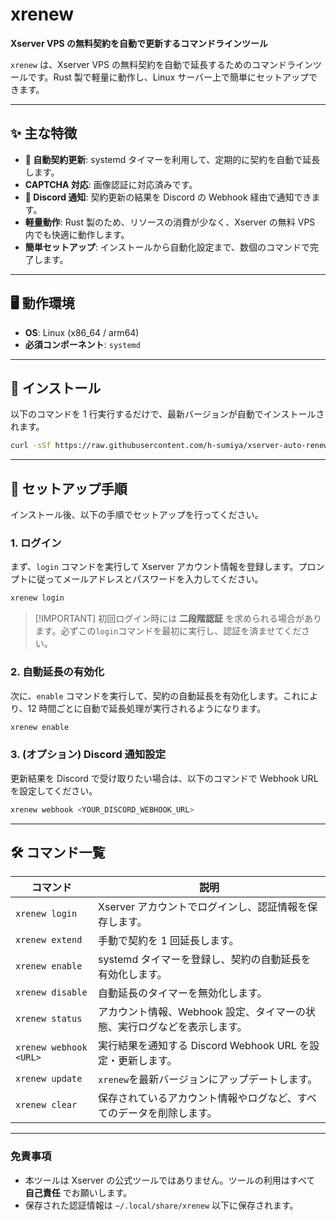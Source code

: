 # xrenew

**Xserver VPS の無料契約を自動で更新するコマンドラインツール**

`xrenew` は、Xserver VPS の無料契約を自動で延長するためのコマンドラインツールです。Rust 製で軽量に動作し、Linux サーバー上で簡単にセットアップできます。

---

## ✨ 主な特徴

- **🤖 自動契約更新**: systemd タイマーを利用して、定期的に契約を自動で延長します。
- **CAPTCHA 対応**: 画像認証に対応済みです。
- **🔔 Discord 通知**: 契約更新の結果を Discord の Webhook 経由で通知できます。
- **軽量動作**: Rust 製のため、リソースの消費が少なく、Xserver の無料 VPS 内でも快適に動作します。
- **簡単セットアップ**: インストールから自動化設定まで、数個のコマンドで完了します。

---

## 🖥️ 動作環境

- **OS**: Linux (x86_64 / arm64)
- **必須コンポーネント**: `systemd`

---

## 🚀 インストール

以下のコマンドを 1 行実行するだけで、最新バージョンが自動でインストールされます。

```bash
curl -sSf https://raw.githubusercontent.com/h-sumiya/xserver-auto-renew-rs/main/install.sh | bash
```

---

## 🏁 セットアップ手順

インストール後、以下の手順でセットアップを行ってください。

### 1\. ログイン

まず、`login` コマンドを実行して Xserver アカウント情報を登録します。プロンプトに従ってメールアドレスとパスワードを入力してください。

```bash
xrenew login
```

> [\!IMPORTANT]
> 初回ログイン時には **二段階認証** を求められる場合があります。必ずこの`login`コマンドを最初に実行し、認証を済ませてください。

### 2\. 自動延長の有効化

次に、`enable` コマンドを実行して、契約の自動延長を有効化します。これにより、12 時間ごとに自動で延長処理が実行されるようになります。

```bash
xrenew enable
```

### 3\. (オプション) Discord 通知設定

更新結果を Discord で受け取りたい場合は、以下のコマンドで Webhook URL を設定してください。

```bash
xrenew webhook <YOUR_DISCORD_WEBHOOK_URL>
```

---

## 🛠️ コマンド一覧

| コマンド               | 説明                                                                     |
| ---------------------- | ------------------------------------------------------------------------ |
| `xrenew login`         | Xserver アカウントでログインし、認証情報を保存します。                   |
| `xrenew extend`        | 手動で契約を 1 回延長します。                                            |
| `xrenew enable`        | systemd タイマーを登録し、契約の自動延長を有効化します。                 |
| `xrenew disable`       | 自動延長のタイマーを無効化します。                                       |
| `xrenew status`        | アカウント情報、Webhook 設定、タイマーの状態、実行ログなどを表示します。 |
| `xrenew webhook <URL>` | 実行結果を通知する Discord Webhook URL を設定・更新します。              |
| `xrenew update`        | `xrenew`を最新バージョンにアップデートします。                           |
| `xrenew clear`         | 保存されているアカウント情報やログなど、すべてのデータを削除します。     |

---

### 免責事項

- 本ツールは Xserver の公式ツールではありません。ツールの利用はすべて **自己責任** でお願いします。
- 保存された認証情報は `~/.local/share/xrenew` 以下に保存されます。
